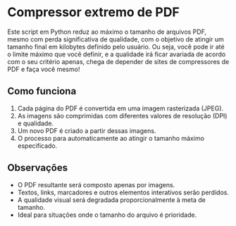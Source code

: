 # Compressor extremo de PDF

Este script em Python reduz ao máximo o tamanho de arquivos PDF, mesmo com perda significativa de qualidade, com o objetivo de atingir um tamanho final em kilobytes definido pelo usuário. Ou seja, você pode ir até o limite máximo que você definir, e a qualidade irá ficar avariada de acordo com o seu critério apenas, chega de depender de sites de compressores de PDF e faça você mesmo!

## Como funciona

1. Cada página do PDF é convertida em uma imagem rasterizada (JPEG).
2. As imagens são comprimidas com diferentes valores de resolução (DPI) e qualidade.
3. Um novo PDF é criado a partir dessas imagens.
4. O processo para automaticamente ao atingir o tamanho máximo especificado.

## Observações

- O PDF resultante será composto apenas por imagens.
- Textos, links, marcadores e outros elementos interativos serão perdidos.
- A qualidade visual será degradada proporcionalmente à meta de tamanho.
- Ideal para situações onde o tamanho do arquivo é prioridade.